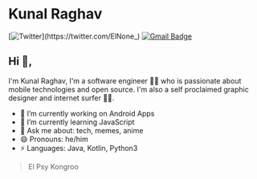 # Kunal Raghav  
[![Twitter](https://img.shields.io/twitter/url/https/twitter.com/cloudposse.svg?style=social&label=Follow%20%40ElNone_)](https://twitter.com/ElNone_) [![Gmail Badge](https://img.shields.io/badge/-kraghav123@gmail.com-c14438?style=flat-square&logo=Gmail&logoColor=white&link=mailto:hec11gr@gmail.com)](mailto:hec11gr@gmail.com)

## Hi 👋, 
I'm Kunal Raghav, I'm a software engineer 👨‍💻 who is passionate about mobile technologies and open source. I'm also a self proclaimed graphic designer and internet surfer 
🏄‍♂️. 

-   🔭 I’m currently working on Android Apps
-   🌱 I’m currently learning JavaScript
-   💬 Ask me about: tech, memes, anime
-   😄 Pronouns: he/him
-   ⚡ Languages: Java, Kotlin, Python3


> El Psy Kongroo